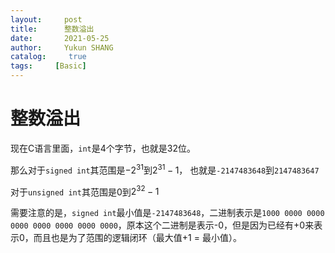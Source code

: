 ```yaml
---
layout:     post
title:      整数溢出
date:       2021-05-25
author:     Yukun SHANG
catalog: 	 true
tags:     [Basic]
---
```


# 整数溢出

现在C语言里面，`int`是4个字节，也就是32位。

那么对于`signed int`其范围是$-2^{31}$到$2^{31}-1$， 也就是`-2147483648`到`2147483647`

对于`unsigned int`其范围是$0$到$2^{32} - 1$

需要注意的是，`signed int`最小值是`-2147483648`，二进制表示是`1000 0000 0000 0000 0000 0000 0000 0000`，原本这个二进制是表示-0，但是因为已经有+0来表示0，而且也是为了范围的逻辑闭环（最大值+1 = 最小值）。

